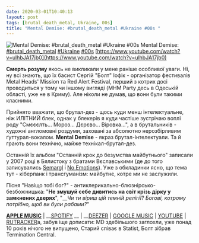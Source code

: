 ```yaml
---
date: 2020-03-01T10:40:13
layout: post
tags: [brutal_death_metal, Ukraine, 00s]
title: "Mental Demise: #brutal_death_metal #Ukraine #00s "
---
```

![Mental Demise: #brutal_death_metal #Ukraine #00s ](https://i.ytimg.com/vi/ulhbJA17jb0/hqdefault.jpg)
Mental Demise: [#brutal_death_metal](/tags/#brutal_death_metal) [#Ukraine](/tags/#Ukraine) [#00s](/tags/#00s) [https://www.youtube.com/watch?v=ulhbJA17jb0](https://www.youtube.com/watch?v=ulhbJA17jb0)

**Смерть розуму** якось не викликали у мене раніше особливої уваги. Ні, ну всі знають, що їх басист Сергій &quot;Болт&quot; Іофік - організатор фестивалів Metal Heads&#39; Mission та Red Alert Festival, перший з котрих досі проводиться у тому чи іншому вигляді (MHM Party десь в Одеській області, уже не в Криму). Але ніколи не думав, що вони були такими класними.

Прийнято вважати, що брутал-дез - щось куди менш інтелектуальне, ніж ИЛІТНИЙ блек, однак у блекерів я куди частіше зустрічаю воплі роду &quot;Смєєєлть... Мороз... Дєрєво... Віровка...&quot;, а в брутальників - художні англомовні роздуми, заховані за абсолютно нерозбірливим ґуттурал-вокалом. **Mental Demise** - якраз брутал-інтелектуали. Та й грають вони технічно, майже технікал-брутал-дез.

Останній їх альбом &quot;Останній крок до безумства майбутнього&quot; записали у 2007 році в Бялистоку з братами Вєславськими (де до того записувались [Semargl](https://t.me/vast_space_unexplored/3169) і [No Emotions](https://t.me/vast_space_unexplored/3360)). Уже з обкладинки ясно, що тема тут - кіберпанк і трансгуманізм: майбутнє, котре ми не заслужили. 

Пісня &quot;Навіщо тобі бог?&quot; - антиклерикально-блюзнірсько-безбожницька: &quot;__Не змушуй себе дивитись на світ крізь дірку у замкнених дверях__&quot;, &quot;___Чи ти віриш цій темній релігії? Богові, котрому потрібно, щоб ви були рабами?_&quot;

__[APPLE MUSIC](https://music.apple.com/us/album/final-step-to-future-madness/331498111)__ | __[SPOTIFY](https://open.spotify.com/album/16Uxu2rs2J2GbpXL3xpMjt) __ | __[DEEZER](https://www.deezer.com/album/6248735?utmsource=deezer&amp;utmcontent=album-6248735&amp;utmterm=16016118221583051746&amp;utmmedium=web) | [GOOGLE MUSIC](https://play.google.com/music/m/B7bracs44b7idef7x7e6hka3wni?t=Final_Step_to_Future_Madness_-_Mental_Demise) | [YOUTUBE](https://www.youtube.com/playlist?list=OLAK5uy_nwyNmLgybyw9Djsdn4I82W9sakcfvgCms) | [RUTRACKER](https://rutracker.org/forum/viewtopic.php?t=1866813)а, забув іще дописати: MD здебільшого заглохли, уже понад 10 років нічого не випущено, Старий співає в Statist, Болт зібрав Termination Central.